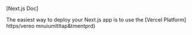 
[Next.js Doc] 
  
The easiest way to deploy your Next.js app is to use the [Vercel Platform] https/vereo mnuiumltltap&tmentprd) 
